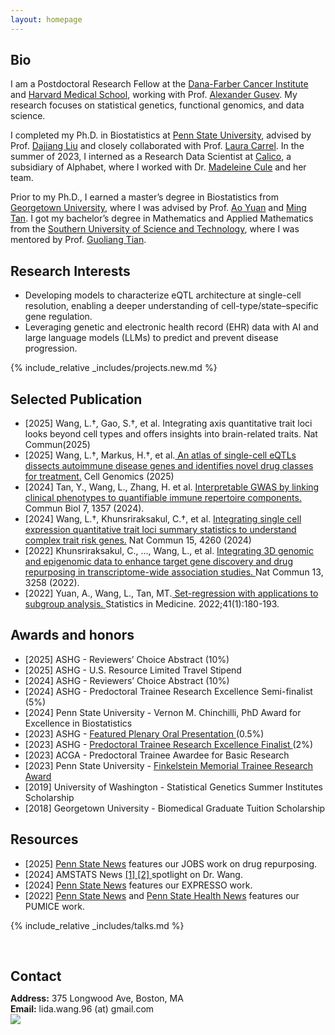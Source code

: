 ```yaml
---
layout: homepage
---
```


## Bio


I am a Postdoctoral Research Fellow at the <a href="https://www.dana-farber.org/" target="_blank">Dana-Farber Cancer Institute</a> and <a href="https://hms.harvard.edu/" target="_blank">Harvard Medical School</a>, working with Prof. <a href="http://gusevlab.org/" target="_blank">Alexander Gusev</a>. My research focuses on statistical genetics, functional genomics, and data science.

I completed my Ph.D. in Biostatistics at <a href="https://www.psu.edu/" target="_blank">Penn State University</a>, advised by Prof. <a href="https://dajiangliu.blog/" target="_blank">Dajiang Liu</a> and closely collaborated with Prof. <a href="https://sites.psu.edu/carrel/" target="_blank">Laura Carrel</a>. In the summer of 2023, I interned as a Research Data Scientist at <a href="https://www.calicolabs.com/" target="_blank">Calico</a>, a subsidiary of Alphabet, where I worked with Dr. <a href="https://www.calicolabs.com/people/madeleine-cule-ph-d/" target="_blank">Madeleine Cule</a> and her team.

Prior to my Ph.D., I earned a master’s degree in Biostatistics from <a href="https://www.georgetown.edu/" target="_blank">Georgetown University</a>, where I was advised by Prof. <a href="https://gufaculty360.georgetown.edu/s/contact/00336000014TRqVAAW/ao-yuan" target="_blank">Ao Yuan</a> and <a href="https://gufaculty360.georgetown.edu/s/contact/00336000014TfIDAA0/ming-tan" target="_blank">Ming Tan</a>. I got my bachelor’s degree in Mathematics and Applied Mathematics from the <a href="https://www.sustech.edu.cn/en/" target="_blank">Southern University of Science and Technology</a>, where I was mentored by Prof. <a href="https://stat-ds.sustech.edu.cn/teacher/TIAN,Guoliang?lang=en-us" target="_blank">Guoliang Tian</a>.


## Research Interests
- Developing models to characterize eQTL architecture at single-cell resolution, enabling a deeper understanding of cell-type/state–specific gene regulation.
- Leveraging genetic and electronic health record (EHR) data with AI and large language models (LLMs) to predict and prevent disease progression.

  
{% include_relative _includes/projects.new.md %}

## Selected Publication
- [2025] Wang, L.†, Gao, S.†, et al. Integrating axis quantitative trait loci looks beyond cell types and offers insights into brain-related traits.  Nat Commun(2025) 
- [2025] Wang, L.†, Markus, H.†, et al.<a href="https://www.cell.com/cell-genomics/fulltext/S2666-979X(25)00076-X" target="_blank"> An atlas of single-cell eQTLs dissects autoimmune disease genes and identifies novel drug classes for treatment.</a>  Cell Genomics (2025)
- [2024] Tan, Y., Wang, L., Zhang, H. et al. <a href="https://www.nature.com/articles/s42003-024-07010-x" target="_blank"> Interpretable GWAS by linking clinical phenotypes to quantifiable immune repertoire components.</a> Commun Biol 7, 1357 (2024). 
- [2024] Wang, L.†, Khunsriraksakul, C.†, et al. <a href="https://www.nature.com/articles/s41467-024-48143-1" target="_blank"> Integrating single cell expression quantitative trait loci summary statistics to understand complex trait risk genes.</a>  Nat Commun 15, 4260 (2024) 
- [2022] Khunsriraksakul, C., ..., Wang, L., et al. <a href="https://www.nature.com/articles/s41467-022-30956-7" target="_blank"> Integrating 3D genomic and epigenomic data to enhance target gene discovery and drug repurposing in transcriptome-wide association studies. </a> Nat Commun 13, 3258 (2022).
- [2022] Yuan, A., Wang, L., Tan, MT.<a href="https://onlinelibrary.wiley.com/doi/abs/10.1002/sim.9229" target="_blank"> Set-regression with applications to subgroup analysis. </a> Statistics in Medicine. 2022;41(1):180-193.

## Awards and honors
- [2025] ASHG - Reviewers’ Choice Abstract (10%)
- [2025] ASHG - U.S. Resource Limited Travel Stipend 
- [2024] ASHG - Reviewers’ Choice Abstract (10%)
- [2024] ASHG - Predoctoral Trainee Research Excellence Semi-finalist (5%)
- [2024] Penn State University - Vernon M. Chinchilli, PhD Award for Excellence in Biostatistics
- [2023] ASHG - <a href="https://www.ashg.org/wp-content/uploads/2023/10/ASHG2023-PlenaryAbstracts.pdf" target="_blank"> Featured Plenary Oral Presentation </a>  (0.5%)
- [2023] ASHG - <a href="https://www.ashg.org/wp-content/uploads/2023/12/ASHG-Trainee-Research-for-Excellence-Awards-2023-Recipients.pdf" target="_blank"> Predoctoral Trainee Research Excellence Finalist </a> (2%)
- [2023] ACGA - Predoctoral Trainee Awardee for Basic Research
- [2023] Penn State University - <a href="https://pennstatehealthnews.org/topics/finkelstein-award/" target="_blank"> Finkelstein Memorial Trainee Research Award</a>
- [2019] University of Washington - Statistical Genetics Summer Institutes Scholarship
- [2018] Georgetown University - Biomedical Graduate Tuition Scholarship

## Resources
- [2025] <a href="https://www.psu.edu/news/research/story/qa-how-can-drug-repurposing-lower-drug-costs-and-improve-care" target="_blank"> Penn State News</a> features our JOBS work on drug repurposing.
- [2024] AMSTATS News <a href="https://magazine.amstat.org/blog/2024/08/01/lidawang/" target="_blank"> [1] </a> <a href="https://www.linkedin.com/posts/american-statistical-association---asa_newmember-postdoc-statistician-activity-7231299544515301377-9A8Q?utm_source=share&utm_medium=member_desktop" target="_blank"> [2] </a> spotlight on Dr. Wang. 
- [2024] <a href="https://www.psu.edu/news/research/story/new-ai-algorithm-may-improve-autoimmune-disease-prediction-and-therapies/" target="_blank"> Penn State News</a> features our EXPRESSO work.
- [2022] <a href="https://www.psu.edu/news/research/story/new-machine-learning-technique-shows-how-drugs-can-be-repurposed/" target="_blank"> Penn State News</a> and <a href="https://pennstatehealthnews.org/2022/06/new-machine-learning-technique-shows-how-drugs-can-be-repurposed/" target="_blank"> Penn State Health News</a> features our PUMICE work.
  
{% include_relative _includes/talks.md %}

<h2 style="margin: 60px 0px 10px;">Contact</h2>

<p><strong>Address:</strong> 375 Longwood Ave, Boston, MA
<br />
<strong>Email:</strong> <email>lida.wang.96 (at) gmail.com</email>
<br />


<img src="//clustrmaps.com/map_v2.png?cl=080808&w=200&t=n&d=vkrzfkL2KOfv72jrrfV85BrKIRl2M8Z5ItYMPxR4AgE&co=ffffff&ct=808080" />
